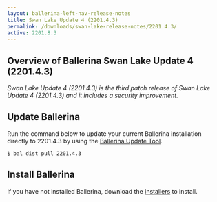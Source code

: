 ```yaml
---
layout: ballerina-left-nav-release-notes
title: Swan Lake Update 4 (2201.4.3)
permalink: /downloads/swan-lake-release-notes/2201.4.3/
active: 2201.8.3
---
```


## Overview of Ballerina Swan Lake Update 4 (2201.4.3)

<em>Swan Lake Update 4 (2201.4.3) is the third patch release of Swan Lake Update 4 (2201.4.3) and it includes a security improvement.</em>

## Update Ballerina

Run the command below to update your current Ballerina installation directly to 2201.4.3 by using the [Ballerina Update Tool](/learn/update-tool/).

```
$ bal dist pull 2201.4.3
```

## Install Ballerina

If you have not installed Ballerina, download the [installers](/downloads/#swanlake) to install.